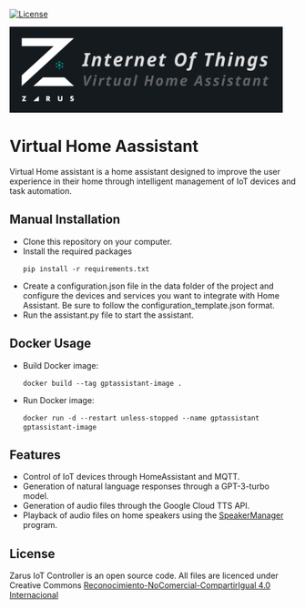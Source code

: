 [![License](https://img.shields.io/badge/license-CC%20BY--NC--SA%204.0-green)](https://creativecommons.org/licenses/by-nc-sa/4.0/deed.es)

<img  width="480" src="media/vha_banner.png">

# Virtual Home Aassistant
Virtual Home assistant is a home assistant designed to improve the user experience in their home through intelligent management of IoT devices and task automation.

## Manual Installation
- Clone this repository on your computer.
- Install the required packages
    ```
    pip install -r requirements.txt
    ```
- Create a configuration.json file in the data folder of the project and configure the devices and services you want to integrate with Home Assistant. Be sure to follow the configuration_template.json format.
- Run the assistant.py file to start the assistant.

## Docker Usage
- Build Docker image: 
    ```
    docker build --tag gptassistant-image .
    ```
- Run Docker image:
    ```
    docker run -d --restart unless-stopped --name gptassistant gptassistant-image
    ```

## Features

* Control of IoT devices through HomeAssistant and MQTT.
* Generation of natural language responses through a GPT-3-turbo model.
* Generation of audio files through the Google Cloud TTS API.
* Playback of audio files on home speakers using the [SpeakerManager](https://github.com/AndresDuran53/speaker-manager) program.

## License
Zarus IoT Controller is an open source code. All files are licenced under Creative Commons [Reconocimiento-NoComercial-CompartirIgual 4.0 Internacional](https://creativecommons.org/licenses/by-nc-sa/4.0/deed.es)